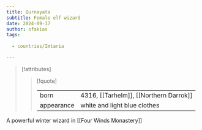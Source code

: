 ```yaml
---
title: Qurnayata
subtitle: Female elf wizard
date: 2024-09-17
author: sfakias
tags:
  
  - countries/Imtaria

---
```

> [!attributes]
> 
> > [!quote]
> >
> > | | |
> > | --- | --- |
> > | born | 4316, [[Tarhelm]], [[Northern Darrok]] |
> > | appearance | white and light blue clothes |

A powerful winter wizard in [[Four Winds Monastery]]